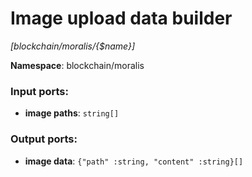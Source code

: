 # Image upload data builder

_[blockchain/moralis/{$name}]_

__Namespace__: blockchain/moralis

### Input ports:

* __image paths__: ` string[] `

### Output ports:

* __image data__: ` {"path" :string, "content" :string}[] `

